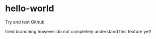 # hello-world
Try and test Github

tried branching however do not completely understand this feature yet! 

